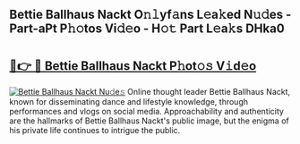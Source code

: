 ## Bettie Ballhaus Nackt O𝚗𝚕yf𝚊ns L𝚎a𝚔ed N𝚞𝚍es - Part-aPt P𝚑𝚘tos Vi𝚍𝚎o - H𝚘𝚝 Part L𝚎a𝚔s DHka0

# <h2><a href="http://kf4skr.oniu.top/?m=Bettie+Ballhaus+Nackt">🔗👉 🔴 Bettie Ballhaus Nackt P𝚑ot𝚘𝚜 V𝚒d𝚎o</a></h2>

[![Bettie Ballhaus Nackt Nu𝚍e𝚜](https://i.imgur.com/0qMVB7G.gif)](http://kf4skr.oniu.top/?m=Bettie+Ballhaus+Nackt)
Online thought leader Bettie Ballhaus Nackt, known for disseminating dance and lifestyle knowledge, through performances and vlogs on social media. Approachability and authenticity are the hallmarks of Bettie Ballhaus Nackt's public image, but the enigma of his private life continues to intrigue the public.  
